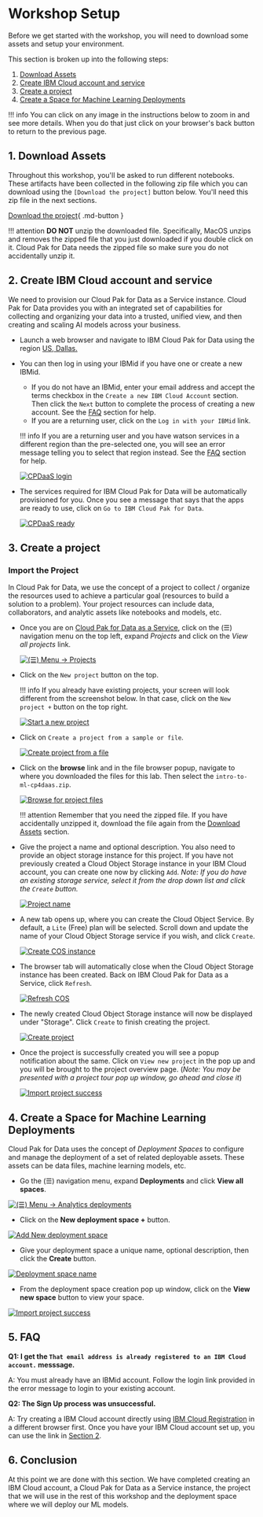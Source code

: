 # Workshop Setup

Before we get started with the workshop, you will need to download some assets and setup your environment. 

This section is broken up into the following steps:

  1. [Download Assets](#1-download-assets)
  2. [Create IBM Cloud account and service](#2-create-ibm-cloud-account-and-service)
  3. [Create a project](#3-create-a-project)
  4. [Create a Space for Machine Learning Deployments](#4-create-a-space-for-machine-learning-deployments)

!!! info
    You can click on any image in the instructions below to zoom in and see more details. When you do that just click on your browser's back button to return to the previous page.

## 1. Download Assets

Throughout this workshop, you'll be asked to run different notebooks. These artifacts have been collected in the following zip file which you can download using the `[Download the project]` button below. You'll need this zip file in the next sections.

[Download the project](https://github.com/IBM/intro-to-ml-with-sklearn/raw/main/workshop/assets/project-archives/intro-to-ml-cp4daas.zip){ .md-button }
<!-- * Intro to ML with sklearn [Cloud Pak for Data Project] -  -->
<!-- [[Download]](http://ibm.biz/DDC2021-jumpstart-your-journey)  -->
<!-- | [[Mirror]](https://github.com/IBM/ddc-2021-jumpstart-your-journey/raw/main/projects/jumpstart-your-journey.zip) -->

!!! attention
    **DO NOT** unzip the downloaded file. Specifically, MacOS unzips and removes the zipped file that you just downloaded if you double click on it. Cloud Pak for Data needs the zipped file so make sure you do not accidentally unzip it.

## 2. Create IBM Cloud account and service

We need to provision our Cloud Pak for Data as a Service instance. Cloud Pak for Data provides you with an integrated set of capabilities for collecting and organizing your data into a trusted, unified view, and then creating and scaling AI models across your business.

* Launch a web browser and navigate to IBM Cloud Pak for Data using the region [US, Dallas.](https://dataplatform.cloud.ibm.com/registration/stepone?context=cpdaas&apps=all&regions=us-south&preselect_region=true)

* You can then log in using your IBMid if you have one or create a new IBMid.

    * If you do not have an IBMid, enter your email address and accept the terms checkbox in the `Create a new IBM Cloud Account` section. Then click the `Next` button to complete the process of creating a new account. See the [FAQ](#faq) section for help.
    * If you are a returning user, click on the `Log in with your IBMid` link.
      
    !!! info
          If you are a returning user and you have watson services in a different region than the pre-selected one, you will see an error message telling you to select that region instead. See the [FAQ](#faq) section for help.

    [![CPDaaS login](./assets/images/setup/new-signup-page.png)](./assets/images/setup/new-signup-page.png)

* The services required for IBM Cloud Pak for Data will be automatically provisioned for you. Once you see a message that says that the apps are ready to use, click on `Go to IBM Cloud Pak for Data`.

    [![CPDaaS ready](./assets/images/setup/cpdaas-ready.png)](./assets/images/setup/cpdaas-ready.png)

## 3. Create a project

### Import the Project

In Cloud Pak for Data, we use the concept of a project to collect / organize the resources used to achieve a particular goal (resources to build a solution to a problem). Your project resources can include data, collaborators, and analytic assets like notebooks and models, etc.

* Once you are on [Cloud Pak for Data as a Service](https://dataplatform.cloud.ibm.com), click on the (☰) navigation menu on the top left, expand *Projects* and click on the *View all projects* link.

    [![(☰) Menu -> Projects](./assets/images/setup/menu-projects.png)](./assets/images/setup/menu-projects.png)

* Click on the `New project` button on the top. 

    !!! info
        If you already have existing projects, your screen will look different from the screenshot below. In that case, click on the `New project +` button on the top right.

    [![Start a new project](./assets/images/setup/cpd-new-project.png)](./assets/images/setup/cpd-new-project.png)

* Click on `Create a project from a sample or file`.

    [![Create project from a file](./assets/images/setup/cpd-create-project-from-file.png)](./assets/images/setup/cpd-create-project-from-file.png)

* Click on the **browse** link and in the file browser popup, navigate to where you downloaded the files for this lab. Then select the `intro-to-ml-cp4daas.zip`.

    [![Browse for project files](./assets/images/setup/browse-project-zip.jpg)](./assets/images/setup/browse-project-zip.png)

    !!! attention
        Remember that you need the zipped file. If you have accidentally unzipped it, download the file again from the [Download Assets](#1-download-assets) section.

* Give the project a name and optional description. You also need to provide an object storage instance for this project. If you have not previously created a Cloud Object Storage instance in your IBM Cloud account, you can create one now by clicking `Add`. *Note: If you do have an existing storage service, select it from the drop down list and click the `Create` button.*

    [![Project name](./assets/images/setup/cpd-project-name.png)](./assets/images/setup/cpd-project-name.png)

* A new tab opens up, where you can create the Cloud Object Service. By default, a `Lite` (Free) plan will be selected. Scroll down and update the name of your Cloud Object Storage service if you wish, and click `Create`.

    [![Create COS instance](./assets/images/setup/create-cos-instance.png)](./assets/images/setup/create-cos-instance.png)

* The browser tab will automatically close when the Cloud Object Storage instance has been created. Back on IBM Cloud Pak for Data as a Service, click `Refresh`.

    [![Refresh COS](./assets/images/setup/refresh-cos.png)](./assets/images/setup/refresh-cos.png)

* The newly created Cloud Object Storage instance will now be displayed under "Storage". Click `Create` to finish creating the project.

    [![Create project](./assets/images/setup/create-project.png)](./assets/images/setup/create-project.png)

* Once the project is successfully created you will see a popup notification about the same. Click on `View new project` in the pop up and you will be brought to the project overview page. (*Note: You may be presented with a project tour pop up window, go ahead and close it*)

    [![Import project success](./assets/images/setup/project-create-success.png)](./assets/images/setup/project-create-success.png)

## 4. Create a Space for Machine Learning Deployments

Cloud Pak for Data uses the concept of *Deployment Spaces* to configure and manage the deployment of a set of related deployable assets. These assets can be data files, machine learning models, etc.

* Go the (☰) navigation menu, expand **Deployments** and click **View all spaces**.

[![(☰) Menu -> Analytics deployments](./assets/images/setup/cpd-menu-analytics-deployments.png)](./assets/images/setup/cpd-menu-analytics-deployments.png)

* Click on the **New deployment space +** button.

[![Add New deployment space](./assets/images/setup/cpd-new-deployment-space.png)](./assets/images/setup/cpd-new-deployment-space.png)

* Give your deployment space a unique name, optional description, then click the **Create** button.

[![Deployment space name](./assets/images/setup/cpd-deployment-space-name.png)](./assets/images/setup/cpd-deployment-space-name.png)

* From the deployment space creation pop up window, click on the **View new space** button to view your space.

[![Import project success](./assets/images/setup/cpd-depspace-create-success.png)](./assets/images/setup/cpd-depspace-create-success.png)

<!-- 
## 4. Upload the data

We'll use a data set from [Kaggle](https://www.kaggle.com/) for this workshop. You'll need to download it to your local machine, then upload to your project running in Cloud Pak for Data as a Service.

* Download the data to your laptop or PC by [clicking this link](https://www.kaggle.com/noordeen/insurance-premium-prediction/download).

* In your project, click on `Add to project +` and then choose the tile for `Data`. Alternately, under *Data assets* click `New data asset +`.

[![Upload data](./assets/images/setup/cpd-upload-data.png)](./assets/images/setup/cpd-upload-data.png)

* Wait on this page until the upload completes. You should see the file `insurance.csv` under your *Data assets*.

[![Data upload completed](./assets/images/setup/cpd-data-upload-completed.png)](./assets/images/setup/cpd-data-upload-completed.png)

You are now ready to move on to the next module of this workshop. 
-->

## 5. FAQ
 
**Q1: I get the `That email address is already registered to an IBM Cloud account.` messsage.**

A: You must already have an IBMid account. Follow the login link provided in the error message to login to your existing account. 


**Q2: The Sign Up process was unsuccessful.**

A: Try creating a IBM Cloud account directly using [IBM Cloud Registration](https://cloud.ibm.com/registration) in a different browser first. Once you have your IBM Cloud account set up, you can use the link in [Section 2](#2-create-ibm-cloud-account-and-service).


## 6. Conclusion

At this point we are done with this section. We have completed creating an IBM Cloud account, a Cloud Pak for Data as a Service instance, the project that we will use in the rest of this workshop and the deployment space where we will deploy our ML models.
